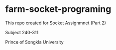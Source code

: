 # farm-socket-programing

This repo created for Socket Assignmnet (Part 2)

Subject 240-311

Prince of Songkla University